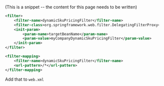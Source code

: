 (This is a snippet -- the content for this page needs to be written)
```xml
<filter>
	<filter-name>dynamicSkuPricingFilter</filter-name>
	<filter-class>org.springframework.web.filter.DelegatingFilterProxy</filter-class>
	<init-param>
		<param-name>targetBeanName</param-name>
		<param-value>myCompanyDynamicSkuPricingFilter</param-value>
	</init-param>
</filter>

<filter-mapping>
	<filter-name>dynamicSkuPricingFilter</filter-name>
	<url-pattern>/*</url-pattern>
</filter-mapping>
```

Add that to `web.xml`
